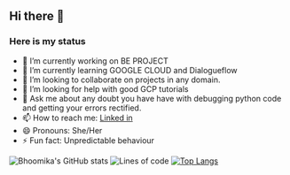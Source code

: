 ## Hi there 👋
### Here is my status
- 🔭 I’m currently working on BE PROJECT
- 🌱 I’m currently learning GOOGLE CLOUD and Dialogueflow
- 👯 I’m looking to collaborate on projects in any domain.
- 🤔 I’m looking for help with good GCP tutorials 
- 💬 Ask me about any doubt you have have with debugging python code and getting your errors rectified.
- 📫 How to reach me: [Linked in](https://www.linkedin.com/in/bhoomika-mewada-97992a143/)
- 😄 Pronouns: She/Her
- ⚡ Fun fact: Unpredictable behaviour

![Bhoomika's GitHub stats](https://github-readme-stats.vercel.app/api?username=Bhoomika2820&show_icons=true&theme=radical)
![Lines of code](https://img.shields.io/badge/From%20Hello%20World%20I%27ve%20Written-1.3%20million%20lines%20of%20code-blue)
[![Top Langs](https://github-readme-stats.vercel.app/api/top-langs/?username=Bhoomika2820&theme=darcula)](https://github.com/Bhoomika2820/github-readme-stats)
